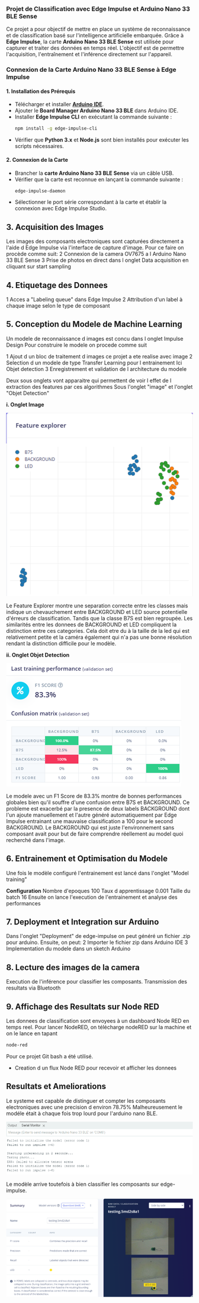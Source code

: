 ### Projet de Classification avec Edge Impulse et Arduino Nano 33 BLE Sense

Ce projet a pour objectif de mettre en place un système de reconnaissance et de classification basé sur l'intelligence artificielle embarquée. Grâce à **Edge Impulse**, la carte **Arduino Nano 33 BLE Sense** est utilisée pour capturer et traiter des données en temps réel. L'objectif est de permettre l'acquisition, l'entraînement et l'inférence directement sur l'appareil.

### Connexion de la Carte Arduino Nano 33 BLE Sense à Edge Impulse
#### 1. Installation des Prérequis
- Télécharger et installer **[Arduino IDE](https://www.arduino.cc/en/software)**.
- Ajouter le **Board Manager Arduino Nano 33 BLE** dans Arduino IDE.
- Installer **Edge Impulse CLI** en exécutant la commande suivante :
  ```sh
  npm install -g edge-impulse-cli
  ```
- Vérifier que **Python 3.x** et **Node.js** sont bien installés pour exécuter les scripts nécessaires.

#### 2. Connexion de la Carte
- Brancher la **carte Arduino Nano 33 BLE Sense** via un câble USB.
- Vérifier que la carte est reconnue en lançant la commande suivante :
  ```sh
  edge-impulse-daemon
  ```
- Sélectionner le port série correspondant à la carte et établir la connexion avec Edge Impulse Studio.

## 3. Acquisition des Images
Les images des composants electroniques sont capturées directement a l'aide d Edge Impulse via l'interface de capture d'image.
Pour ce faire on procède comme suit:
2 Connexion de la camera OV7675 a l Arduino Nano 33 BLE Sense
3 Prise de photos en direct dans l onglet Data acquisition en cliquant sur start sampling

## 4. Etiquetage des Donnees
1 Acces a "Labeling queue" dans Edge Impulse
2 Attribution d'un label à chaque image selon le type de composant

## 5. Conception du Modele de Machine Learning
Un modele de reconnaissance d images est concu dans l onglet Impulse Design
Pour construire le modele on procede comme suit

1 Ajout d un bloc de traitement d images  ce projet a ete realise avec image
2 Selection d un modele de type Transfer Learning pour l entrainement Ici Objet detection
3 Enregistrement et validation de l architecture du modele

Deux sous onglets vont apparaitre qui permettent de voir l effet de l extraction des features par ces algorithmes
Sous l'onglet "image" et l'onglet "Objet Detection"

**i. Onglet Image**


![overview](edge_image.PNG)

Le Feature Explorer montre une separation correcte entre les classes mais indique un chevauchement entre BACKGROUND et LED source potentielle d'érreurs de classification. Tandis que la classe B7S est bien regroupée.
Les similarités entre les donnees de BACKGROUND et LED compliquent la distinction entre ces categories. Cela doit etre du à la taille de la led qui est relativement petite et la caméra également qui n'a pas une bonne résolution rendant la distinction difficile pour le modèle.

**ii. Onglet Objet Detection**


![overview](objetDetection.PNG)

Le modele avec un F1 Score de 83.3% montre de bonnes performances globales bien qu'il souffre d'une confusion entre B7S et BACKGROUND. Ce probleme est exacerbé par la presence de deux labels BACKGROUND dont l'un ajoute manuellement et l'autre généré automatiquement par Edge Impulse entrainant une mauvaise classification a 100 pour le second BACKGROUND. Le BACKGROUND qui est juste l'environnement sans composant avait pour but de faire comprendre réellement au model quoi recherché dans l'image.

## 6. Entrainement et Optimisation du Modele
Une fois le modèle configuré l'entrainement est lancé dans  l'onglet "Model training"


**Configuration**
Nombre d'epoques 100
Taux d apprentissage 0.001
Taille du batch 16
Ensuite on lance l'execution de l'entrainement et analyse des performances

## 7. Deployment et Integration sur Arduino
Dans l'onglet "Deployment" de edge-impulse on peut généré un fichier .zip pour arduino.
Ensuite, on peut:
2 Importer le fichier zip dans Arduino IDE
3 Implementation du modele dans un sketch Arduino

## 8. Lecture des images de la camera
Execution de l'inférence pour classifier les composants.
Transmission des resultats via Bluetooth

## 9. Affichage des Resultats sur Node RED
Les donnees de classification sont envoyees  à un dashboard Node RED en temps reel.
Pour lancer NodeRED, on télécharge nodeRED sur la machine et on le lance en tapant 
  ```sh
 node-red
  ```
Pour ce projet Git bash a été utilisé.
- Creation d un flux Node RED pour recevoir et afficher les donnees


## Resultats et Ameliorations
Le systeme est capable de distinguer et compter les composants electroniques avec une precision d environ 78.75% Malheureusement le modéle était à chaque fois trop lourd pour l'arduino nano BLE.

![overview](serialEdge.PNG)

Le modèle arrive toutefois à bien classifier les composants sur edge-impulse.

![overview](resultLed.PNG)
